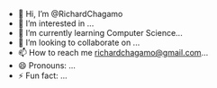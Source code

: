 - 👋 Hi, I’m @RichardChagamo
- 👀 I’m interested in ...
- 🌱 I’m currently learning Computer Science...
- 💞️ I’m looking to collaborate on ...
- 📫 How to reach me richardchagamo@gmail.com...
- 😄 Pronouns: ...
- ⚡ Fun fact: ...

<!---
RichardChagamo/RichardChagamo is a ✨ special ✨ repository because its `README.md` (this file) appears on your GitHub profile.
You can click the Preview link to take a look at your changes.
--->
